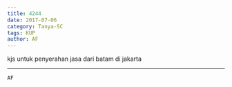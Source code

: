 ```yaml
---
title: 4244
date: 2017-07-06
category: Tanya-SC
tags: KUP
author: AF
---
```


kjs untuk penyerahan jasa dari batam di jakarta

---



`AF`
